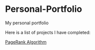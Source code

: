 # Personal-Portfolio
My personal portfolio

Here is a list of projects I have completed:

[PageRank Algorithm](https://github.com/zach-chase/Personal-Portfolio/blob/main/PageRank/PageRank.ipynb)
